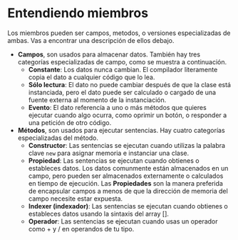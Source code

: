 # Entendiendo miembros

Los miembros pueden ser campos, metodos, o versiones especializadas de ambas. Vas a encontrar una descripción de ellos debajo.   

- **Campos**, son usados para almacenar datos. También hay tres categorías especializadas de campo, como se muestra a continuación.   
    * **Constante**: Los datos nunca cambian. El compilador literamente copia el dato a cualquier código que lo lea.
    * **Sólo lectura**: El dato no puede cambiar después de que la clase está instanciada, pero el dato puede ser calculado o cargado de una fuente externa al momento de la instanciación.
    * **Evento**: El dato referencía a uno o más métodos que quieres ejecutar cuando algo ocurra, como oprimir un botón, o responder a una petición de otro código.
- **Métodos**, son usados para ejecutar sentencias. Hay cuatro categorías especializadas del método.
    * **Constructor**: Las sentencias se ejecutan cuando utilizas la palabra clave `new` para asignar memoria e instanciar una clase.
    * **Propiedad**: Las sentencias se ejecutan cuando obtienes o estableces datos. Los datos comunmente están almacenados en un campo, pero pueden ser almacenados externamente o calculados en tiempo de ejecución. Las **Propiedades** son la manera preferida de encapsular campos a menos de que la dirección de memoria del campo necesite estar expuesta.
    * **Indexer (indexador)**: Las sentencias se ejecutan cuando obtienes o estableces datos usando la sintaxis del array [].
    * **Operador**: Las sentencias se ejecutan cuando usas un operador como + y / en operandos de tu tipo.
